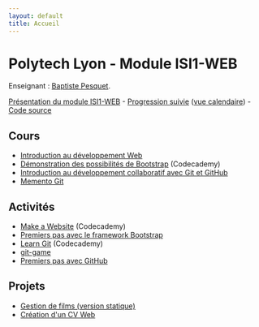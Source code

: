 ```yaml
---
layout: default
title: Accueil
---
```


# Polytech Lyon - Module ISI1-WEB

Enseignant : [Baptiste Pesquet](http://bpesquet.fr).

[Présentation du module ISI1-WEB](presentation) - [Progression suivie](https://trello.com/b/4x9QJruY/progression-isi1-web-isi2) ([vue calendaire](https://trello.com/b/4x9QJruY/progression-isi1-web-isi2/calendar/)) - [Code source](https://github.com/polytechlyon-isi1web)

## Cours

* [Introduction au développement Web](http://slam5.lmdsio.fr/lessons/introduction-developpement-web)
* [Démonstration des possibilités de Bootstrap](https://www.codecademy.com/en/skills/make-a-website/topics/bootstrap-components/bootstrap-intro) (Codecademy)
* [Introduction au développement collaboratif avec Git et GitHub](assets/git-github/DevCollabGitGithub.pdf)
* [Memento Git](http://slam5.lmdsio.fr/lessons/memento-git)

## Activités

* [Make a Website](https://www.codecademy.com/skills/make-a-website) (Codecademy)
* [Premiers pas avec le framework Bootstrap](http://prof.bpesquet.fr/tutoriel/premiers-pas-framework-bootstrap/)
* [Learn Git](https://www.codecademy.com/learn/learn-git) (Codecademy)
* [git-game](https://github.com/git-game/git-game)
* [Premiers pas avec GitHub](http://slam5.lmdsio.fr/activities/premiers-pas-github)

## Projets

* [Gestion de films (version statique)](projects/mymovies-static)
* [Création d'un CV Web](projects/cv-web)

